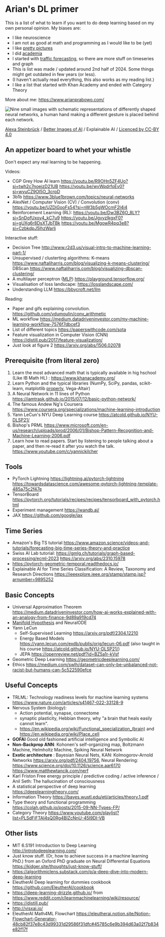 # Arian's DL primer

This is a list of what to learn if you want to do deep learning based on my own personal opinion. My biases are:
* I like neuroscience
* I am not as good at math and programming as I would like to be (yet)
* I like [pretty pictures](https://betterimagesofai.org/)
* I did [academia](https://researchrepository.rmit.edu.au/esploro/outputs/9922229712001341)
* I started with [traffic forecasting](https://github.com/aprbw/traffic_prediction), so there are more stuff on timeseries and graph
* This is list was made / updated around 2nd half of 2024. Some things might get outdated in few years (or less).
* (I haven't actually read everything, this also works as my reading list.)
* I like a list that started with Khan Academy and ended with Category Theory

More about me: https://www.arianprabowo.com/

![Nine small images with schematic representations of differently shaped neural networks, a human hand making a different gesture is placed behind each network.](https://github.com/user-attachments/assets/97f9123e-f9cf-4a0e-84a8-61a3d4009fdd)

<span><a href="https://www.burg-halle.de/en/xlab">Alexa Steinbrück</a> / <a href="https://www.betterimagesofai.org">Better Images of AI</a> / Explainable AI / <a href="https://creativecommons.org/licenses/by/4.0/">Licenced by CC-BY 4.0</a></span>

## An appetizer board to whet your whistle
Don't expect any real learning to be happening.

Videos:
* CGP Grey How AI learn https://youtu.be/R9OHn5ZF4Uo?si=twh2c7noeizD21UB https://youtu.be/wvWpdrfoEv0?si=wvuCZ9Ol5O_3crpD
* 3b1b https://www.3blue1brown.com/topics/neural-networks
* AlexNet / Computer Vision (CV) / Convolution (conv) https://youtu.be/UZDiGooFs54?si=nW3b5gWOcmF2I4i4
* Reinforcement Learning (RL): https://youtu.be/Dw3BZ6O_8LY?si=SnDofUxoy4_kC7u9 https://youtu.be/JgvyzIkgxF0?si=gUXg6r8DsXTJbTBk https://youtu.be/MgowR4pq3e8?si=CzbkdpJ5IhzWarlj

Interactive stuff:
* Decision Tree http://www.r2d3.us/visual-intro-to-machine-learning-part-1/
* Unsupervised / clusterting algorithms: K-means https://www.naftaliharris.com/blog/visualizing-k-means-clustering/ DBScan https://www.naftaliharris.com/blog/visualizing-dbscan-clustering/
* A multilayer perceptron ([MLP](https://en.wikipedia.org/wiki/My_Little_Pony:_Friendship_Is_Magic)) https://playground.tensorflow.org/
* Visualisation of loss landscape: https://losslandscape.com/
* Understanding LLM https://bbycroft.net/llm

Reading:
* Paper and gifs explaining convolution. https://github.com/vdumoulin/conv_arithmetic
* ML workflow https://medium.datadriveninvestor.com/my-machine-learning-workflow-7576f7dbcef3
* List of different topics https://paperswithcode.com/sota
* Feature visualization in Computer Vision (CNN) https://distill.pub/2017/feature-visualization/
* Just look at figure 2 https://arxiv.org/abs/1506.02078

## Prerequisite (from literal zero)
1. Learn the most advanced math that is typically available in hig hschool (Like IB Math HL) : https://www.khanacademy.org/
1. Learn Python and the typical libraries (NumPy, SciPy, pandas, scikit-learn, matplotlib [properly](https://matplotlib.org/matplotblog/posts/pyplot-vs-object-oriented-interface/), Vega-Altair)
1. A Neural Network in 11 lines of Python https://iamtrask.github.io/2015/07/12/basic-python-network/
1. The famous Andew Ng's Coursera https://www.coursera.org/specializations/machine-learning-introduction
1. Yann LeCun's NYU Deep Learning course https://atcold.github.io/NYU-DLSP21/
1. Bishop's PRML https://www.microsoft.com/en-us/research/uploads/prod/2006/01/Bishop-Pattern-Recognition-and-Machine-Learning-2006.pdf
1. Learn how to read papers. Start by listening to people talking about a paper, and then re-read it after you watch the talk. https://www.youtube.com/c/yannickilcher

## Tools
* PyTorch Lightning https://lightning.ai/pytorch-lightning https://towardsdatascience.com/awesome-pytorch-lightning-template-485a75c2f47e
* TensorBoard https://pytorch.org/tutorials/recipes/recipes/tensorboard_with_pytorch.html
* Experiment management https://wandb.ai/
* JAX https://github.com/google/jax

## Time Series
* Amazon's Big TS tutorial https://www.amazon.science/videos-and-tutorials/forecasting-big-time-series-theory-and-practice
* Swiss AI Lab tutorial: https://gmlg.ch/tutorials/graph-based-processing/ecml-2023 https://arxiv.org/abs/2310.15978
* https://pytorch-geometric-temporal.readthedocs.io/
* Explainable AI for Time Series Classification: A Review, Taxonomy and Research Directions https://ieeexplore.ieee.org/stamp/stamp.jsp?arnumber=9895252

## Basic Concepts
* Universal Approximation Theorem https://medium.datadriveninvestor.com/how-ai-works-explained-with-an-analogy-from-finance-9d89a919cd74
* [Manifold Hypothesis](http://colah.github.io/posts/2014-03-NN-Manifolds-Topology/) and NeuralODE
* Yann LeCun
	* Self-Supervised Learning https://arxiv.org/pdf/2304.12210
	* Energy Based Models https://yann.lecun.com/exdb/publis/orig/lecun-06.pdf (also taught in his course https://atcold.github.io/NYU-DLSP21/)
	* JEPA https://openreview.net/pdf?id=BZ5a1r-kVsf
* Geometric Deep Learning https://geometricdeeplearning.com/
* Ethics https://medium.com/swlh/dataset-can-only-be-unbalanced-not-racist-but-humans-can-5c522590efce

## Useful Concepts
* TRLML: Technology readiness levels for machine learning systems https://www.nature.com/articles/s41467-022-33128-9
* Nervous System (biology): 
	* Action potential, synapse, connectome
	* synaptic plasticity, Hebbian theory, why "a brain that heals easily cannot learn".
	* https://en.wikipedia.org/wiki/Functional_specialization_(brain) and https://en.wikipedia.org/wiki/Place_cell
* **GOFAI** Good old fashioned artificial intelligence and Symbollic AI
* **Non-Backprop ANN**: Kohonen's self-organizing map, Boltzmann Machine, Helmholtz Machine, Spiking Neural Network
* **Exotic architecture** : Bayesian Neural Nets, KAN: Kolmogorov-Arnold Networks https://arxiv.org/pdf/2404.19756, Neural Rendering: https://www.science.org/doi/10.1126/science.aar6170 https://www.matthewtancik.com/nerf
* Karl Friston Free energy principle / predictive coding / active inference / Anil Seth: The hallucination of consciousness
* A statistical perspective of deep learning https://deeplearningtheory.com/
* Information Theory https://bayes.wustl.edu/etj/articles/theory.1.pdf
* Type theory and functional programming https://colah.github.io/posts/2015-09-NN-Types-FP/
* Category Theory https://www.youtube.com/playlist?list=PLSdFiFTAI4sQ0Rg4BIZcNnU-45I9DI-VB

## Other lists
* MIT 6.S191 Introduction to Deep Learning http://introtodeeplearning.com/
* Just know stuff. (Or, how to achieve success in a machine learning PhD.) from an Oxford PhD graduate on Neural Differential Equations https://kidger.site/thoughts/just-know-stuff/
* https://algorithmiclens.substack.com/p/a-deep-dive-into-modern-deep-learning
* EleutherAI Deep learning for dummies cookbook https://github.com/EleutherAI/cookbook
* https://deep-learning-drizzle.github.io/ from https://www.reddit.com/r/learnmachinelearning/wiki/resource/
* https://distill.pub/
* http://visxai.io/
* EleutherAI Math4ML Flowchart https://eleutherai.notion.site/Notion-Flowchart-Generator-48cb82f37e8c43d99331d29586f31dfc#45785c6e9b394d63a02f7b834e82f17f

